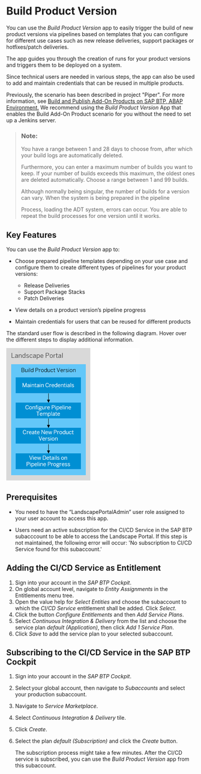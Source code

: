 <!-- loio8120bf6d9eed465684d205ec48623490 -->

# Build Product Version

You can use the *Build Product Version* app to easily trigger the build of new product versions via pipelines based on templates that you can configure for different use cases such as new release deliveries, support packages or hotfixes/patch deliveries.

The app guides you through the creation of runs for your product versions and triggers them to be deployed on a system.

Since technical users are needed in various steps, the app can also be used to add and maintain credentials that can be reused in multiple products.

Previously, the scenario has been described in project "Piper". For more information, see [Build and Publish Add-On Products on SAP BTP, ABAP Environment.](https://www.project-piper.io/scenarios/abapEnvironmentAddons/) We recommend using the *Build Product Version* App that enables the Build Add-On Product scenario for you without the need to set up a Jenkins server.

> ### Note:  
> You have a range between 1 and 28 days to choose from, after which your build logs are automatically deleted.
> 
> Furthermore, you can enter a maximum number of builds you want to keep. If your number of builds exceeds this maximum, the oldest ones are deleted automatically. Choose a range between 1 and 99 builds.
> 
>  
> 
> Although normally being singular, the number of builds for a version can vary. When the system is being prepared in the pipeline
> 
> Process, loading the ADT system, errors can occur. You are able to repeat the build processes for one version until it works.



<a name="loio8120bf6d9eed465684d205ec48623490__section_ird_tn5_ktb"/>

## Key Features

You can use the *Build Product Version* app to:

-   Choose prepared pipeline templates depending on your use case and configure them to create different types of pipelines for your product versions:
    -   Release Deliveries
    -   Support Package Stacks
    -   Patch Deliveries

-   View details on a product version’s pipeline progress
-   Maintain credentials for users that can be reused for different products



The standard user flow is described in the following diagram. Hover over the different steps to display additional information.

![](images/Map_BPV_6d3c880.png)



<a name="loio8120bf6d9eed465684d205ec48623490__section_umt_xqz_1tb"/>

## Prerequisites

-   You need to have the “LandscapePortalAdmin” user role assigned to your user account to access this app.

-   Users need an active subscription for the CI/CD Service in the SAP BTP subacccount to be able to access the Landscape Portal. If this step is not maintained, the following error will occur: 'No subscription to CI/CD Service found for this subaccount.'




<a name="loio8120bf6d9eed465684d205ec48623490__section_jy3_4pz_25b"/>

## Adding the CI/CD Service as Entitlement

1.  Sign into your account in the *SAP BTP Cockpit*.
2.  On global account level, navigate to *Entity Assignments* in the Entitlements menu tree.
3.  Open the value help for *Select Entities* and choose the subaccount to which the *CI/CD Service* entitlement shall be added. Click *Select*.
4.  Click the button *Configure Entitlements* and then *Add Service Plans*.
5.  Select *Continuous Integration & Delivery* from the list and choose the service plan *default \(Application\)*, then click *Add 1 Service Plan*.
6.  Click *Save* to add the service plan to your selected subaccount.



<a name="loio8120bf6d9eed465684d205ec48623490__section_kcf_2qz_25b"/>

## Subscribing to the CI/CD Service in the SAP BTP Cockpit

1.  Sign into your account in the *SAP BTP Cockpit*.
2.  Select your global account, then navigate to *Subaccounts* and select your production subaccount.
3.  Navigate to *Service Marketplace*.
4.  Select *Continuous Integration & Delivery* tile.
5.  Click *Create*.
6.  Select the plan *default \(Subscription\)* and click the *Create* button.

    The subscription process might take a few minutes. After the CI/CD service is subscribed, you can use the *Build Product Version* app from this subaccount.


